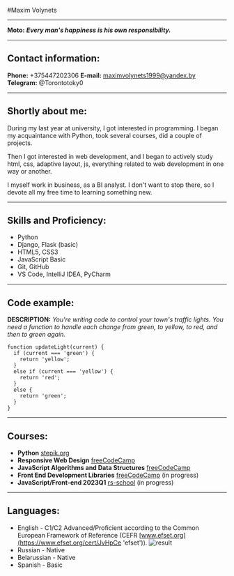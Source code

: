 #Maxim Volynets
***
**Moto:** ***Every man's happiness is his own responsibility.***
***
## Contact information:
**Phone:** +375447202306
**E-mail:** maximvolynets1999@yandex.by
**Telegram:** @Torontotoky0
***
## Shortly about me:
During my last year at university, I got interested in programming. I began my acquaintance with Python, took several courses, did a couple of projects. 

Then I got interested in web development, and I began to actively study html, css, adaptive layout, js, everything related to web development in one way or another. 

I myself work in business, as a BI analyst. I don't want to stop there, so I devote all my free time to learning something new.
***
## Skills and Proficiency:
* Python
* Django, Flask (basic)
* HTML5, CSS3
* JavaScript Basic
* Git, GitHub
* VS Code, IntelliJ IDEA, PyCharm
***
## Code example:
**DESCRIPTION:** *You're writing code to control your town's traffic lights. You need a function to handle each change from green, to yellow, to red, and then to green again.*
```
function updateLight(current) {
  if (current === 'green') {
    return 'yellow';
  }
  else if (current === 'yellow') {
    return 'red';
  }
  else {
    return 'green';
  }
}
```
***
## Courses:
* **Python** [stepik.org](https://stepik.org/course/68343/)
* **Responsive Web Design** [freeCodeCamp](https://www.freecodecamp.org/learn/2022/responsive-web-design/)
* **JavaScript Algorithms and Data Structures** [freeCodeCamp](https://www.freecodecamp.org/learn/javascript-algorithms-and-data-structures/)
* **Front End Development Libraries** [freeCodeCamp](https://www.freecodecamp.org/learn/front-end-development-libraries/) (in progress)
* **JavaScript/Front-end 2023Q1** [rs-school](https://app.rs.school/course/student/dashboard?course=js-fe-2023Q1) (in progress)
***
## Languages:
* English - C1/C2 Advanced/Proficient according to the Common European Framework of Reference (CEFR [www.efset.org](https://www.efset.org/cert/JvHpCe 'efset')).
![result](https://ltdfoto.ru/images/2023/03/13/res.png)
* Russian - Native
* Belarussian - Native
* Spanish - Basic


